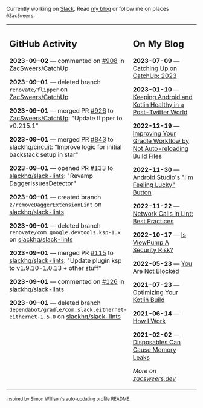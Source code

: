 Currently working on [Slack](https://slack.com/). Read [my blog](https://zacsweers.dev/) or follow me on places `@ZacSweers`.

<table><tr><td valign="top" width="60%">

## GitHub Activity
<!-- githubActivity starts -->
**2023-09-02** — commented on [#908](https://github.com/ZacSweers/CatchUp/pull/908#issuecomment-1703684076) in [ZacSweers/CatchUp](https://github.com/ZacSweers/CatchUp)

**2023-09-01** — deleted branch `renovate/flipper` on [ZacSweers/CatchUp](https://github.com/ZacSweers/CatchUp)

**2023-09-01** — merged PR [#926](https://github.com/ZacSweers/CatchUp/pull/926) to [ZacSweers/CatchUp](https://github.com/ZacSweers/CatchUp): "Update flipper to v0.215.1"

**2023-09-01** — merged PR [#843](https://github.com/slackhq/circuit/pull/843) to [slackhq/circuit](https://github.com/slackhq/circuit): "Improve logic for initial backstack setup in star"

**2023-09-01** — opened PR [#133](https://github.com/slackhq/slack-lints/pull/133) to [slackhq/slack-lints](https://github.com/slackhq/slack-lints): "Revamp DaggerIssuesDetector"

**2023-09-01** — created branch `z/removeDaggerExtensionLint` on [slackhq/slack-lints](https://github.com/slackhq/slack-lints)

**2023-09-01** — deleted branch `renovate/com.google.devtools.ksp-1.x` on [slackhq/slack-lints](https://github.com/slackhq/slack-lints)

**2023-09-01** — merged PR [#115](https://github.com/slackhq/slack-lints/pull/115) to [slackhq/slack-lints](https://github.com/slackhq/slack-lints): "Update plugin ksp to v1.9.10-1.0.13 + other stuff"

**2023-09-01** — commented on [#126](https://github.com/slackhq/slack-lints/pull/126#issuecomment-1703202664) in [slackhq/slack-lints](https://github.com/slackhq/slack-lints)

**2023-09-01** — deleted branch `dependabot/gradle/com.slack.eithernet-eithernet-1.5.0` on [slackhq/slack-lints](https://github.com/slackhq/slack-lints)
<!-- githubActivity ends -->
</td><td valign="top" width="40%">

## On My Blog
<!-- blog starts -->
**2023-07-09** — [Catching Up on CatchUp: 2023](https://www.zacsweers.dev/catching-up-on-catchup-2023/)

**2023-01-10** — [Keeping Android and Kotlin Healthy in a Post-Twitter World](https://www.zacsweers.dev/keeping-android-healthy/)

**2022-12-19** — [Improving Your Gradle Workflow by Not Auto-reloading Build Files](https://www.zacsweers.dev/improving-your-workflow-by-not-auto-reloading-build-files/)

**2022-11-30** — [Android Studio's "I'm Feeling Lucky" Button](https://www.zacsweers.dev/android-studios-im-feeling-lucky-button/)

**2022-11-22** — [Network Calls in Lint: Best Practices](https://www.zacsweers.dev/network-calls-in-lint-best-practices/)

**2022-10-17** — [Is ViewPump A Security Risk?](https://www.zacsweers.dev/is-viewpump-a-security-risk/)

**2022-05-23** — [You Are Not Blocked](https://www.zacsweers.dev/you-are-not-blocked/)

**2021-07-23** — [Optimizing Your Kotlin Build](https://www.zacsweers.dev/optimizing-your-kotlin-build/)

**2021-06-14** — [How I Work](https://www.zacsweers.dev/how-i-work/)

**2021-02-02** — [Disposables Can Cause Memory Leaks](https://www.zacsweers.dev/disposables-can-cause-memory-leaks/)
<!-- blog ends -->
_More on [zacsweers.dev](https://zacsweers.dev/)_
</td></tr></table>

<sub><a href="https://simonwillison.net/2020/Jul/10/self-updating-profile-readme/">Inspired by Simon Willison's auto-updating profile README.</a></sub>
